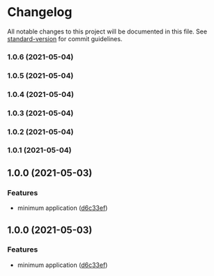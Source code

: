 # Changelog

All notable changes to this project will be documented in this file. See [standard-version](https://github.com/conventional-changelog/standard-version) for commit guidelines.

### 1.0.6 (2021-05-04)

### 1.0.5 (2021-05-04)

### 1.0.4 (2021-05-04)

### 1.0.3 (2021-05-04)

### 1.0.2 (2021-05-04)

### 1.0.1 (2021-05-04)

## 1.0.0 (2021-05-03)


### Features

* minimum application ([d6c33ef](https://github.com/chao7150/typescript/commit/d6c33efb1503f8118af31d2e44320288675cf93a))

## 1.0.0 (2021-05-03)


### Features

* minimum application ([d6c33ef](https://github.com/chao7150/typescript/commit/d6c33efb1503f8118af31d2e44320288675cf93a))
